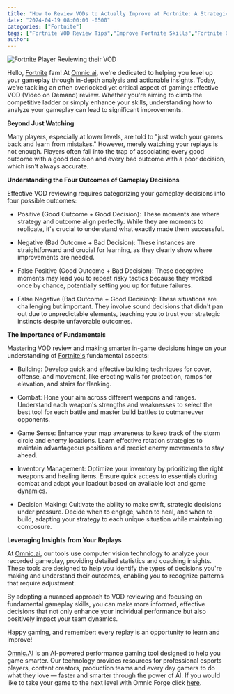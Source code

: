 ```yaml
---
title: "How to Review VODs to Actually Improve at Fortnite: A Strategic Approach"
date: "2024-04-19 08:00:00 -0500"
categories: ["Fortnite"]
tags: ["Fortnite VOD Review Tips","Improve Fortnite Skills","Fortnite Gameplay Analysis","Fortnite Building Techniques","Fortnite Combat Guide","Fortnite Game Sense","Fortnite Inventory Management","Decision Making in Fortnite","Fortnite Coaching Insights","Omnic.ai Fortnite Improvement"]
author:
---
```


![Fortnite Player Reviewing their VOD](/2024-04-19-How-to-Review-VODs-to-Actually-Improve-at-Fortnite-A-Strategic-Approach.png)

Hello, [Fortnite](https://www.fortnite.com/) fam! At [Omnic.ai](https://www.omnic.ai/), we're dedicated to helping you level up your gameplay through in-depth analysis and actionable insights. Today, we're tackling an often overlooked yet critical aspect of gaming: effective VOD (Video on Demand) review. Whether you're aiming to climb the competitive ladder or simply enhance your skills, understanding how to analyze your gameplay can lead to significant improvements.

**Beyond Just Watching**

Many players, especially at lower levels, are told to "just watch your games back and learn from mistakes." However, merely watching your replays is not enough. Players often fall into the trap of associating every good outcome with a good decision and every bad outcome with a poor decision, which isn't always accurate.

**Understanding the Four Outcomes of Gameplay Decisions**

Effective VOD reviewing requires categorizing your gameplay decisions into four possible outcomes:

* Positive (Good Outcome + Good Decision): These moments are where strategy and outcome align perfectly. While they are moments to replicate, it's crucial to understand what exactly made them successful.

* Negative (Bad Outcome + Bad Decision): These instances are straightforward and crucial for learning, as they clearly show where improvements are needed.

* False Positive (Good Outcome + Bad Decision): These deceptive moments may lead you to repeat risky tactics because they worked once by chance, potentially setting you up for future failures.

* False Negative (Bad Outcome + Good Decision): These situations are challenging but important. They involve sound decisions that didn't pan out due to unpredictable elements, teaching you to trust your strategic instincts despite unfavorable outcomes.

**The Importance of Fundamentals**

Mastering VOD review and making smarter in-game decisions hinge on your understanding of [Fortnite's](https://www.fortnite.com/) fundamental aspects:

* Building: Develop quick and effective building techniques for cover, offense, and movement, like erecting walls for protection, ramps for elevation, and stairs for flanking.

* Combat: Hone your aim across different weapons and ranges. Understand each weapon's strengths and weaknesses to select the best tool for each battle and master build battles to outmaneuver opponents.

* Game Sense: Enhance your map awareness to keep track of the storm circle and enemy locations. Learn effective rotation strategies to maintain advantageous positions and predict enemy movements to stay ahead.

* Inventory Management: Optimize your inventory by prioritizing the right weapons and healing items. Ensure quick access to essentials during combat and adapt your loadout based on available loot and game dynamics.

* Decision Making: Cultivate the ability to make swift, strategic decisions under pressure. Decide when to engage, when to heal, and when to build, adapting your strategy to each unique situation while maintaining composure.

**Leveraging Insights from Your Replays**

At [Omnic.ai](https://www.omnic.ai/), our tools use computer vision technology to analyze your recorded gameplay, providing detailed statistics and coaching insights. These tools are designed to help you identify the types of decisions you're making and understand their outcomes, enabling you to recognize patterns that require adjustment.

By adopting a nuanced approach to VOD reviewing and focusing on fundamental gameplay skills, you can make more informed, effective decisions that not only enhance your individual performance but also positively impact your team dynamics.

Happy gaming, and remember: every replay is an opportunity to learn and improve!

[Omnic.AI](https://www.omnic.ai/) is an AI-powered performance gaming tool designed to help you game smarter. Our technology provides resources for professional esports players, content creators, production teams and every day gamers to do what they love — faster and smarter through the power of AI. If you would like to take your game to the next level with Omnic Forge click [here](https://forge.omnic.ai/).
